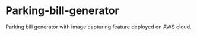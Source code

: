 # Parking-bill-generator
Parking bill generator with image capturing feature deployed on AWS cloud.
